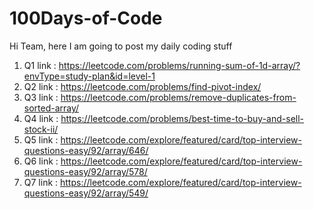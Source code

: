 # 100Days-of-Code
Hi Team, here I am going to post my daily coding stuff

1. Q1 link : https://leetcode.com/problems/running-sum-of-1d-array/?envType=study-plan&id=level-1
2. Q2 link : https://leetcode.com/problems/find-pivot-index/
3. Q3 link : https://leetcode.com/problems/remove-duplicates-from-sorted-array/
4. Q4 link : https://leetcode.com/problems/best-time-to-buy-and-sell-stock-ii/
5. Q5 link : https://leetcode.com/explore/featured/card/top-interview-questions-easy/92/array/646/
6. Q6 link : https://leetcode.com/explore/featured/card/top-interview-questions-easy/92/array/578/
7. Q7 link : https://leetcode.com/explore/featured/card/top-interview-questions-easy/92/array/549/
